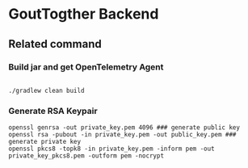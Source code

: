 # GoutTogther Backend

## Related command

### Build jar and get OpenTelemetry Agent
```shell

./gradlew clean build
```
### Generate RSA Keypair
```shell
openssl genrsa -out private_key.pem 4096 ### generate public key 
openssl rsa -pubout -in private_key.pem -out public_key.pem ### generate private key
openssl pkcs8 -topk8 -in private_key.pem -inform pem -out private_key_pkcs8.pem -outform pem -nocrypt

```